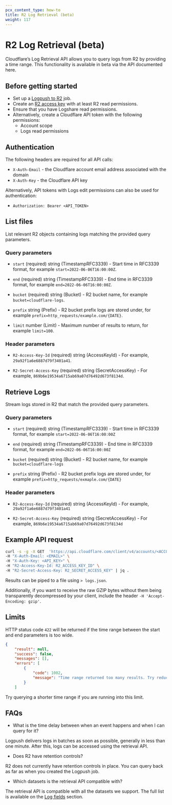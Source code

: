 ```yaml
---
pcx_content_type: how-to
title: R2 Log Retrieval (beta)
weight: 117
---
```


# R2 Log Retrieval (beta)

Cloudflare’s Log Retrieval API allows you to query logs from R2 by providing a time range. This functionality is available in beta via the API documented here.

## Before getting started

- Set up a [Logpush to R2](/logs/get-started/enable-destinations/r2/) job.
- Create an [R2 access key](/r2/platform/s3-compatibility/tokens/) with at least R2 read permissions.
- Ensure that you have Logshare read permissions.
- Alternatively, create a Cloudflare API token with the following permissions:
    - Account scope
    - Logs read permissions

## Authentication

The following headers are required for all API calls:
- `X-Auth-Email` - the Cloudflare account email address associated with the domain
- `X-Auth-Key` - the Cloudflare API key

Alternatively, API tokens with Logs edit permissions can also be used for authentication:
- `Authorization: Bearer <API_TOKEN>`

## List files

List relevant R2 objects containing logs matching the provided query parameters.

### Query parameters

- `start` (required) string <date-time> (TimestampRFC3339) - Start time in RFC3339 format, for example `start=2022-06-06T16:00:00Z`.

- `end` (required) string <date-time> (TimestampRFC3339) - End time in RFC3339 format, for example `end=2022-06-06T16:00:00Z`.

- `bucket` (required) string (Bucket) - R2 bucket name, for example `bucket=cloudflare-logs`.

- `prefix` string (Prefix) - R2 bucket prefix logs are stored under, for example `prefix=http_requests/example.com/{DATE}`.

- `limit` number (Limit) - Maximum number of results to return, for example `limit=100`.

### Header parameters

- `R2-Access-Key-Id` (required) string (AccessKeyId) - For example, `29a92f1a6e6887d79f3401a41`.

- `R2-Secret-Access-Key` (required) string (SecretAccessKey) - For example, `869b6e19534a6715ab69a07d76492d673f8134d`.

## Retrieve Logs

Stream logs stored in R2 that match the provided query parameters.

### Query parameters

- `start` (required) string <date-time> (TimestampRFC3339) - Start time in RFC3339 format, for example `start=2022-06-06T16:00:00Z`

- `end` (required) string <date-time> (TimestampRFC3339) - End time in RFC3339 format, for example `end=2022-06-06T16:00:00Z`

- `bucket` (required) string (Bucket) - R2 bucket name, for example `bucket=cloudflare-logs`

- `prefix` string (Prefix) - R2 bucket prefix logs are stored under, for example `prefix=http_requests/exmaple.com/{DATE}`

### Header parameters

- `R2-Access-Key-Id` (required) string (AccessKeyId) - For example, `29a92f1a6e6887d79f3401a41`

- `R2-Secret-Access-Key` (required) string (SecretAccessKey) - For example, `869b6e19534a6715ab69a07d76492d673f8134d`

## Example API request

```bash
curl -s -g -X GET  'https://api.cloudflare.com/client/v4/accounts/<ACCOUNT_ID>/logs/retrieve?start=2022-06-01T16:00:00Z&end=2022-06-01T16:05:00Z&bucket=cloudflare-logs&prefix=http_requests/exmaple.com/{DATE}' \
-H "X-Auth-Email: <EMAIL>" \
-H "X-Auth-Key: <API_KEY>" \ 
-H "R2-Access-Key-Id: R2_ACCESS_KEY_ID" \
-H "R2-Secret-Access-Key: R2_SECRET_ACCESS_KEY" | jq .
```

Results can be piped to a file using `> logs.json`.

Additionally, if you want to receive the raw GZIP bytes without them being transparently decompressed by your client, include the header `-H 'Accept-Encoding: gzip'`.

## Limits

HTTP status code `422` will be returned if the time range between the start and end parameters is too wide.

```json
{
    "result": null,
    "success": false,
    "messages": [],
    "errors": [
        {
            "code": 1002,
            "message": "Time range returned too many results. Try reducing the time range and try again."
        }
    ]
```

Try querying a shorter time range if you are running into this limit.

## FAQs

- What is the time delay between when an event happens and when I can query for it?

Logpush delivers logs in batches as soon as possible, generally in less than one minute. After this, logs can be accessed using the retrieval API.

- Does R2 have retention controls?

R2 does not currently have retention controls in place. You can query back as far as when you created the Logpush job.

- Which datasets is the retrieval API compatible with?

The retrieval API is compatible with all the datasets we support. The full list is available on the [Log fields](/logs/reference/log-fields/) section.
